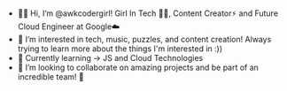 - 👋💜 Hi, I’m @awkcodergirl! Girl In Tech 👩‍💻, Content Creator⚡ and Future Cloud Engineer at Google☁️
- 👀 I’m interested in tech, music, puzzles, and content creation! Always trying to learn more about the things I'm interested in :))
- 🌱 Currently learning -> JS and Cloud Technologies 
- 💞️ I’m looking to collaborate on amazing projects and be part of an incredible team! 👏 

<!---
awkcodergirl/awkcodergirl is a ✨ special ✨ repository because its `README.md` (this file) appears on your GitHub profile.
You can click the Preview link to take a look at your changes.
- 📫 How to reach me -> DM me on Instagram at @awkcodergirl 
--->
